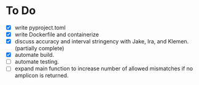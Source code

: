 # To Do

- [x] write pyproject.toml
- [x] write Dockerfile and containerize
- [x] discuss accuracy and interval stringency with Jake, Ira, and Klemen. (partially complete)
- [x] automate build.
- [ ] automate testing.
- [ ] expand main function to increase number of allowed mismatches if no amplicon is returned.

